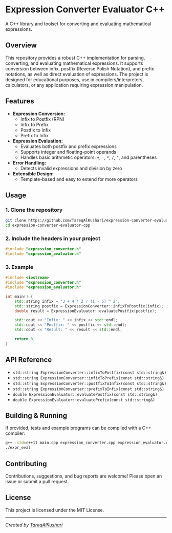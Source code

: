 # Expression Converter Evaluator C++

A C++ library and toolset for converting and evaluating mathematical expressions.

## Overview

This repository provides a robust C++ implementation for parsing, converting, and evaluating mathematical expressions. It supports conversion between infix, postfix (Reverse Polish Notation), and prefix notations, as well as direct evaluation of expressions. The project is designed for educational purposes, use in compilers/interpreters, calculators, or any application requiring expression manipulation.

## Features

- **Expression Conversion:**  
  - Infix to Postfix (RPN)
  - Infix to Prefix
  - Postfix to Infix
  - Prefix to Infix
- **Expression Evaluation:**  
  - Evaluates both postfix and prefix expressions
  - Supports integer and floating-point operands
  - Handles basic arithmetic operators: `+`, `-`, `*`, `/`, `^`, and parentheses
- **Error Handling:**  
  - Detects invalid expressions and division by zero
- **Extensible Design:**  
  - Template-based and easy to extend for more operators

## Usage

### 1. Clone the repository

```bash
git clone https://github.com/TareqAlKushari/expression-converter-evaluator-cpp.git
cd expression-converter-evaluator-cpp
```

### 2. Include the headers in your project

```cpp
#include "expression_converter.h"
#include "expression_evaluator.h"
```

### 3. Example

```cpp
#include <iostream>
#include "expression_converter.h"
#include "expression_evaluator.h"

int main() {
    std::string infix = "3 + 4 * 2 / (1 - 5) ^ 2";
    std::string postfix = ExpressionConverter::infixToPostfix(infix);
    double result = ExpressionEvaluator::evaluatePostfix(postfix);

    std::cout << "Infix: " << infix << std::endl;
    std::cout << "Postfix: " << postfix << std::endl;
    std::cout << "Result: " << result << std::endl;

    return 0;
}
```

## API Reference

- `std::string ExpressionConverter::infixToPostfix(const std::string&)`
- `std::string ExpressionConverter::infixToPrefix(const std::string&)`
- `std::string ExpressionConverter::postfixToInfix(const std::string&)`
- `std::string ExpressionConverter::prefixToInfix(const std::string&)`
- `double ExpressionEvaluator::evaluatePostfix(const std::string&)`
- `double ExpressionEvaluator::evaluatePrefix(const std::string&)`

## Building & Running

If provided, tests and example programs can be compiled with a C++ compiler:

```bash
g++ -std=c++11 main.cpp expression_converter.cpp expression_evaluator.cpp -o expr_eval
./expr_eval
```

## Contributing

Contributions, suggestions, and bug reports are welcome! Please open an issue or submit a pull request.

## License

This project is licensed under the MIT License.

---

*Created by [TareqAlKushari](https://github.com/TareqAlKushari)*
